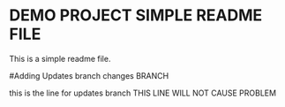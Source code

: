 # DEMO PROJECT SIMPLE README FILE
This is a simple readme file.

#Adding Updates branch changes BRANCH

this is the line for updates branch
THIS LINE WILL NOT CAUSE PROBLEM